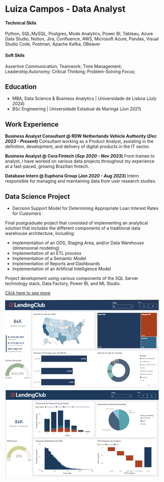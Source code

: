 # Luiza Campos - Data Analyst

#### Technical Skils
Python, SQL,MySQL, Postgres, Mode Analytics, Power BI, Tableau, Azure Data Studio, Notion, Jira, Confluence, AWS, Microsoft Azure, Pandas, Visual Studio Code, Postman, Apache Kafka, DBeaver

#### Soft Skils

Assertive Communication; Teamwork; Time Management; Leadership;Autonomy; Critical Thinking; Problem-Solving Focus;

## Education
- MBA, Data Science & Business Analytics | Universidade de Lisboa (_July 2024_)								       			        
- BSc Engineering | Universidade Estadual de Maringá (_Jun 2021_)

## Work Experience
**Business Analyst Consultant @ RDW Netherlands Vehicle Authority (_Dec 2023 - Present_)**
Consultant working as a Product Analyst, assisting in the definition, development, and delivery of digital products in the IT sector.


**Business Analyst @ Cora Fintech (_Sep 2020 - Nov 2023_)**
From trainee to analyst, I have worked on various data projects throughout my experience at a fast-paced, growing Brazilian fintech.

**Database Intern @ Euphoria Group (_Jan 2020 - Aug 2023_)**
Intern responsible for managing and maintaining data from user research studies.

## Data Science Project 
- Decision Support Model for Determining Appropriate Loan Interest Rates for Customers

Final postgraduate project that consisted of implementing an analytical solution that includes the different components of a traditional data warehouse architecture, including:

- Implementation of an ODS, Staging Area, and/or Data Warehouse (dimensional modeling)
- Implementation of an ETL process
- Implementation of a Semantic Model
- Implementation of Reports and Dashboards
- Implementation of an Artificial Intelligence Model

Project development using various components of the SQL Server technology stack, Data Factory, Power BI, and ML Studio.

[Click here to see more](https://github.com/xlulucampos/luiza-campos-portfolio/tree/main/Data-Science-Project) 

![Dashboard 1](https://github.com/xlulucampos/luiza-campos-portfolio/blob/main/assets/Dashboard1.png)
![Dashboard 2](https://github.com/xlulucampos/luiza-campos-portfolio/blob/main/assets/Dashboard2.png)





